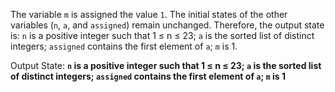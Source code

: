 The variable `m` is assigned the value `1`. The initial states of the other variables (`n`, `a`, and `assigned`) remain unchanged. Therefore, the output state is: `n` is a positive integer such that 1 ≤ n ≤ 23; `a` is the sorted list of distinct integers; `assigned` contains the first element of `a`; `m` is 1.

Output State: **`n` is a positive integer such that 1 ≤ n ≤ 23; `a` is the sorted list of distinct integers; `assigned` contains the first element of `a`; `m` is 1**